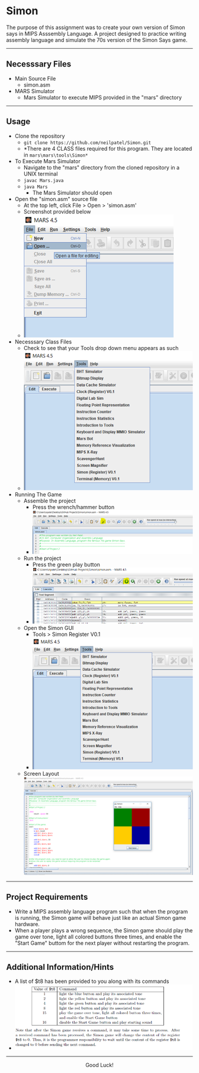 # Simon
The purpose of this assignment was to create your own version of Simon says in MIPS Asssembly Language. A project designed to practice writing assembly language and simulate the 70s version of the Simon Says game. 
___
## Necesssary Files
+ Main Source File
	+ simon.asm
+ MARS Simulator
	+ Mars Simulator to execute MIPS provided in the "mars" directory
___
## Usage
+ Clone the repository
	+ `git clone https://github.com/neilpatel/Simon.git`
	+ *There are 4 CLASS files required for this program. They are located in `mars\mars\tools\Simon*`
+ To Execute Mars Simulator
	+ Navigate to the "mars" directory from the cloned repository in a UNIX terminal
	+ `javac Mars.java`
	+ `java Mars`
		+ The Mars Simulator should open
+ Open the "simon.asm" source file
	+ At the top left, click File > Open > 'simon.asm'
	+ Screenshot provided below
	+ ![FileOpen Screenshot](https://github.com/neilpatel/Simon/blob/master/screenshots/fileOpenScreenshot.PNG)
+ Necesssary Class Files
	+ Check to see that your Tools drop down menu appears as such
	+ ![Tools Screenshot](https://github.com/neilpatel/Simon/blob/master/screenshots/toolsScreenshot.PNG)
+ Running The Game
	+ Assemble the project
		+ Press the wrench/hammer button
		+ ![Assemble Screenshot](https://github.com/neilpatel/Simon/blob/master/screenshots/assembleProject.PNG)
	+ Run the project
		+ Press the green play button
		+ ![RunProgram Screenshot](https://github.com/neilpatel/Simon/blob/master/screenshots/runProgram.PNG)
	+ Open the Simon GUI
		+ Tools > Simon Register V0.1
		+ ![Tools Screenshot](https://github.com/neilpatel/Simon/blob/master/screenshots/toolsScreenshot.PNG)
	+ Screen Layout
		![Default Screenshot](https://github.com/neilpatel/Simon/blob/master/screenshots/openSimonGUI.PNG)
___
## Project Requirements
+ Write a MIPS assembly language program such that when the program is running, the Simon game will behave just like an actual Simon game hardware.
+ When a player plays a wrong sequence, the Simon game should play the game over tone, light all colored buttons three times, and enable the "Start Game" buttom for the next player without restarting the program.

___
## Additional Information/Hints 
+ A list of $t8 has been provided to you along with its commands
+ ![$t8Commands Screenshot](https://github.com/neilpatel/Simon/blob/master/screenshots/t8Commands.PNG)

___
<p align = "center"> Good Luck! </p>